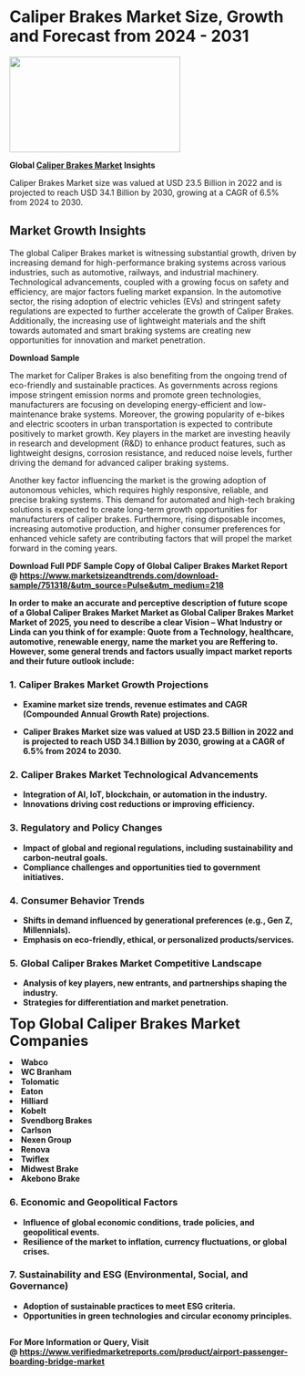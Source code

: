 <H1>Caliper Brakes Market Size, Growth and Forecast from 2024 - 2031</H1><img class="aligncenter size-medium wp-image-584254" src="https://thirdeyenews.in/wp-content/uploads/2024/09/Global-Market-Research-300x168.jpeg" alt="" width="300" height="168" /><p><strong>Global&nbsp;<a href="https://www.marketsizeandtrends.com/download-sample/751318/&amp;utm_source=Pulse&amp;utm_medium=218">Caliper Brakes Market</a> Insights</strong></p><p>Caliper Brakes Market size was valued at USD 23.5 Billion in 2022 and is projected to reach USD 34.1 Billion by 2030, growing at a CAGR of 6.5% from 2024 to 2030.</p><p><h2>Market Growth Insights</h2> <p>The global Caliper Brakes market is witnessing substantial growth, driven by increasing demand for high-performance braking systems across various industries, such as automotive, railways, and industrial machinery. Technological advancements, coupled with a growing focus on safety and efficiency, are major factors fueling market expansion. In the automotive sector, the rising adoption of electric vehicles (EVs) and stringent safety regulations are expected to further accelerate the growth of Caliper Brakes. Additionally, the increasing use of lightweight materials and the shift towards automated and smart braking systems are creating new opportunities for innovation and market penetration.</p> <p><strong>Download Sample</strong></p> <p>The market for Caliper Brakes is also benefiting from the ongoing trend of eco-friendly and sustainable practices. As governments across regions impose stringent emission norms and promote green technologies, manufacturers are focusing on developing energy-efficient and low-maintenance brake systems. Moreover, the growing popularity of e-bikes and electric scooters in urban transportation is expected to contribute positively to market growth. Key players in the market are investing heavily in research and development (R&D) to enhance product features, such as lightweight designs, corrosion resistance, and reduced noise levels, further driving the demand for advanced caliper braking systems.</p> <p>Another key factor influencing the market is the growing adoption of autonomous vehicles, which requires highly responsive, reliable, and precise braking systems. This demand for automated and high-tech braking solutions is expected to create long-term growth opportunities for manufacturers of caliper brakes. Furthermore, rising disposable incomes, increasing automotive production, and higher consumer preferences for enhanced vehicle safety are contributing factors that will propel the market forward in the coming years.</p> <p><strong></p><p><span class=""><strong>Download Full PDF Sample Copy of Global Caliper Brakes Market Report</strong> @ <a href="https://www.marketsizeandtrends.com/download-sample/751318/&amp;utm_source=Pulse&amp;utm_medium=218" target="_blank">https://www.marketsizeandtrends.com/download-sample/751318/&amp;utm_source=Pulse&amp;utm_medium=218</a></span></p><p>In order to make an accurate and perceptive description of future scope of a Global&nbsp;Caliper Brakes Market Market as Global&nbsp;Caliper Brakes Market Market of 2025, you need to describe a clear Vision &ndash; What Industry or Linda can you think of for example: Quote from a Technology, healthcare, automotive, renewable energy, name the market you are Reffering to. However, some general trends and factors usually impact market reports and their future outlook include:</p><h3>1.&nbsp;<strong>Caliper Brakes Market Growth Projections</strong></h3><ul><li>Examine market size trends, revenue estimates and CAGR (Compounded Annual Growth Rate) projections.</li><li><p>Caliper Brakes Market size was valued at USD 23.5 Billion in 2022 and is projected to reach USD 34.1 Billion by 2030, growing at a CAGR of 6.5% from 2024 to 2030.</p></li></ul><h3>2.&nbsp;<strong>Caliper Brakes Market Technological Advancements</strong></h3><ul><li>Integration of AI, IoT, blockchain, or automation in the industry.</li><li>Innovations driving cost reductions or improving efficiency.</li></ul><h3>3.&nbsp;<strong>Regulatory and Policy Changes</strong></h3><ul><li>Impact of global and regional regulations, including sustainability and carbon-neutral goals.</li><li>Compliance challenges and opportunities tied to government initiatives.</li></ul><h3>4.&nbsp;<strong>Consumer Behavior Trends</strong></h3><ul><li>Shifts in demand influenced by generational preferences (e.g., Gen Z, Millennials).</li><li>Emphasis on eco-friendly, ethical, or personalized products/services.</li></ul><h3>5.&nbsp;<strong>Global Caliper Brakes Market Competitive Landscape</strong></h3><ul><li>Analysis of key players, new entrants, and partnerships shaping the industry.</li><li>Strategies for differentiation and market penetration.</li></ul><p data-pm-slice="1 1 []"><span style="color: inherit; font-family: inherit; font-size: 25px;">Top Global Caliper Brakes Market Companies</span></p><div class="" data-test-id=""><p><li>Wabco</li><li> WC Branham</li><li> Tolomatic</li><li> Eaton</li><li> Hilliard</li><li> Kobelt</li><li> Svendborg Brakes</li><li> Carlson</li><li> Nexen Group</li><li> Renova</li><li> Twiflex</li><li> Midwest Brake</li><li> Akebono Brake</li></p></div><h3>6.&nbsp;<strong>Economic and Geopolitical Factors</strong></h3><ul><li>Influence of global economic conditions, trade policies, and geopolitical events.</li><li>Resilience of the market to inflation, currency fluctuations, or global crises.</li></ul><h3>7.&nbsp;<strong>Sustainability and ESG (Environmental, Social, and Governance)</strong></h3><ul><li>Adoption of sustainable practices to meet ESG criteria.</li><li>Opportunities in green technologies and circular economy principles.</li></ul><h2><strong style="font-size: 14px;">For More Information or Query, Visit @&nbsp;</strong><a style="background-color: #ffffff; font-size: 14px;" href="https://www.marketsizeandtrends.com/report/caliper-brakes-market/" target="_blank">https://www.verifiedmarketreports.com/product/airport-passenger-boarding-bridge-market</a></h2>
